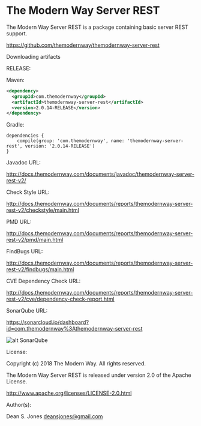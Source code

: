 The Modern Way Server REST
======

The Modern Way Server REST is a package containing basic server REST support.

https://github.com/themodernway/themodernway-server-rest

Downloading artifacts

RELEASE:

Maven:
```xml
<dependency>
  <groupId>com.themodernway</groupId>
  <artifactId>themodernway-server-rest</artifactId>
  <version>2.0.14-RELEASE</version>
</dependency>
```
Gradle:

```
dependencies {
    compile(group: 'com.themodernway', name: 'themodernway-server-rest', version: '2.0.14-RELEASE')
}
```
Javadoc URL:

http://docs.themodernway.com/documents/javadoc/themodernway-server-rest-v2/

Check Style URL:

http://docs.themodernway.com/documents/reports/themodernway-server-rest-v2/checkstyle/main.html

PMD URL:

http://docs.themodernway.com/documents/reports/themodernway-server-rest-v2/pmd/main.html

FindBugs URL:

http://docs.themodernway.com/documents/reports/themodernway-server-rest-v2/findbugs/main.html

CVE Dependency Check URL:

http://docs.themodernway.com/documents/reports/themodernway-server-rest-v2/cve/dependency-check-report.html

SonarQube URL:

https://sonarcloud.io/dashboard?id=com.themodernway%3Athemodernway-server-rest

![alt SonarQube](https://sonarcloud.io/api/project_badges/quality_gate?project=com.themodernway%3Athemodernway-server-rest "SonarQube")

License:

Copyright (c) 2018 The Modern Way. All rights reserved.

The Modern Way Server REST is released under version 2.0 of the Apache License.

http://www.apache.org/licenses/LICENSE-2.0.html

Author(s):

Dean S. Jones
deansjones@gmail.com